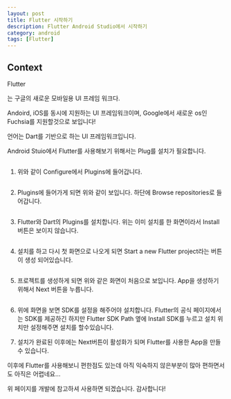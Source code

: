 ```yaml
---
layout: post
title: Flutter 시작하기
description: Flutter Android Studio에서 시작하기
category: android
tags: [Flutter]
---
```


## Context


<p class="intro"><span class="dropcap">Flutter</span></p>는 구글의 새로운 모바일용 UI 프레임 워크다.

Andoird, iOS를 동시에 지원하는 UI 프레임워크이며, Google에서 새로운 os인 Fuchsia를 지원할것으로 보입니다!

언어는 Dart를 기반으로 하는 UI 프레임워크입니다.

Android Stuio에서 Flutter를 사용해보기 위해서는 Plug를 설치가 필요합니다.

<img src="{{ '/assets/img/Flutter_post/flutter_Start1.png' | prepend: site.baseurl }}" alt="">

1. 위와 같이 Configure에서 Plugins에 들어갑니다.

<img src="{{ '/assets/img/Flutter_post/flutter_Start2.png' | prepend: site.baseurl }}" alt="">

2. Plugins에 들어가게 되면 위와 같이 보입니다.
  하단에 Browse repositories로 들어갑니다.

<img src="{{ '/assets/img/Flutter_post/flutter_Start3.png' | prepend: site.baseurl }}" alt="">

3. Flutter와 Dart의 Plugins를 설치합니다.
  위는 이미 설치를 한 화면이라서 Install 버튼은 보이지 않습니다.


<img src="{{ '/assets/img/Flutter_post/flutter_Start5.png' | prepend: site.baseurl }}" alt="">

4. 설치를 하고 다시 첫 화면으로 나오게 되면 Start a new Flutter project라는 버튼이 생성 되어있습니다.

<img src="{{ '/assets/img/Flutter_post/flutter_Start6.png' | prepend: site.baseurl }}" alt="">

5. 프로젝트를 생성하게 되면 위와 같은 화면이 처음으로 보입니다.
 App을 생성하기 위해서 Next 버튼을 누릅니다.

<img src="{{ '/assets/img/Flutter_post/flutter_Start7.png' | prepend: site.baseurl }}" alt="">

6. 위에 화면을 보면 SDK를 설정을 해주어야 설치합니다.
 Flutter의 공식 페이지에서는 SDK를 제공하긴 하지만 Flutter SDK Path 옆에 Install SDK를 누르고 설치 위치만 설정해주면 설치를 할수있습니다.

 7. 설치가 완료된 이후에는 Next버튼이 활성화가 되며 Flutter를 사용한 App을 만들수 있습니다.

 이후에 Flutter를 사용해보니 편한점도 있는데 아직 익숙하지 않은부분이 많아 편하면서도 아직은 어렵네요...

 [Flutter 공식 페이지]: https://flutter.io/
 위 페이지를 개발에 참고하셔 사용하면 되겠습니다.
 감사합니다!
